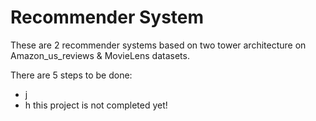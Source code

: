 # Recommender System

These are 2 recommender systems based on two tower architecture on Amazon_us_reviews & MovieLens datasets.

There are 5 steps to be done:
 - j
 - h
this project is not completed yet!
